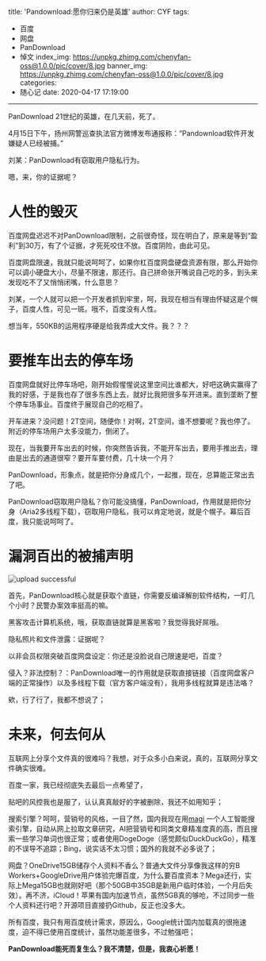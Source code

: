 title: 'Pandownload:愿你归来仍是英雄'
author: CYF
tags:
  - 百度
  - 网盘
  - PanDownload
  - 悼文
index_img: https://unpkg.zhimg.com/chenyfan-oss@1.0.0/pic/cover/8.jpg
banner_img: https://unpkg.zhimg.com/chenyfan-oss@1.0.0/pic/cover/8.jpg
categories:
  - 随心记
date: 2020-04-17 17:19:00
---
PanDownload 21世纪的英雄，在几天前，死了。

4月15日下午，扬州网警巡查执法官方微博发布通报称：“Pandownload软件开发嫌疑人已经被捕。”

刘某：PanDownload有窃取用户隐私行为。

嗯，来，你的证据呢？

# 人性的毁灭

百度网盘迟迟不对PanDownload限制，之前很奇怪，现在明白了，原来是等到“盈利”到30万，有了个证据，才死死咬住不放。百度阴险，由此可见。

百度网盘限速，我就只能说呵呵了，如果你杠百度网盘硬盘资源有限，那么开始你可以调小硬盘大小，尽量不限速，那还行。自己拼命张开嘴说自己吃的多，到头来发现吃不了又悄悄闭嘴，什么意思？

刘某，一个人就可以把一个开发者抓到牢里，呵，我现在相当有理由怀疑这是个幌子，百度人性，可见一斑。哦不，百度没有人性。

想当年，550KB的运用程序硬是给我弄成大文件。我？？？

# 要推车出去的停车场

百度网盘就好比停车场吧，刚开始假惺惺说这里空间比谁都大，好吧这确实赢得了我的好感，于是我也存了很多东西上去，就好比我把很多车开进来。直到垄断了整个停车场事业。百度终于展现自己的吃相了。

开车进来？没问题！2T空间，随便你！对啊，2T空间，谁不想要呢？我也停了。附近的停车场用户太多没能力，倒闭了。

现在，当我要开车出去的时候，你突然告诉我，不能开车出去，要用手推出去，理由是出去的通道很窄？要开车要付费，几十块一个月？

PanDownload，形象点，就是把你分身成几个，一起推，现在，总算能正常出去了吧。

PanDownload窃取用户隐私？你可能没搞懂，PanDownload，作用就是把你分身（Aria2多线程下载），窃取用户隐私，我可以肯定地说，就是个幌子。幕后百度，我只能说呵呵了。

# 漏洞百出的被捕声明


![upload successful](https://unpkg.zhimg.com/chenyfan-oss@1.0.0/pic/post/pasted-195.png)

首先，PanDownload核心就是获取个直链，你需要反编译解剖软件结构，一盯几个小时？民警办案效率挺高的嘛。

黑客攻击计算机系统，哦，获取直链就算是黑客啦？我觉得我好屌哦。

隐私照片和文件泄露：证据呢？

以非会员权限突破百度网盘设定：你还是没脸说自己限速是吧，百度？

侵入？非法控制？：PanDownload唯一的作用就是获取直接链接（百度网盘客户端的正常操作）以及多线程下载（官方客户端没有），我用多线程就算是违法咯？

欸，行了行了，我都不想说了；

# 未来，何去何从

互联网上分享个文件真的很难吗？我想，对于众多小白来说，真的，互联网分享文件确实很难。

百度一家，我已经彻底失去最后一点希望了，

贴吧的风控我也是服了，认认真真敲好的字被删除，我还不如用知乎；

搜索引擎？呵呵，营销号的风格，一目了然，国内我现在用[magi](https://magi.com) 一个人工智能搜索引擎，自动从网上拉取文章研究，AI把营销号和同类文章精准度真的高，而且搜索一些学习单词也很正常；或者使用DogeDoge（感觉颇似DuckDuckGo），精准的不误导不追踪；Bing，说实话不太习惯；国外的我就不必多说了；

网盘？OneDrive15GB储存个人资料不香么？普通大文件分享像我这样的穷B Workers+GoogleDrive用户体验完爆百度，为什么要百度资本？Mega还行，实际上Mega15GB也就刚好吧（那个50GB中35GB是新用户临时体验，一个月后失效）。再不济，iCloud！苹果有国内加速节点，虽然5GB真的够呛，不过同步一些个人资料还行吧？开源项目直接扔Github，反正也没多大。

所有百度，我只有用百度统计需求，原因么，Google统计国内加载真的很拖速度，迫不得已使用百度统计，虽然功能差很多，不过勉强吧；

**PanDownload能死而复生么？我不清楚，但是，我衷心祈愿！**



<style>html{
filter: grayscale(100%);
-webkit-filter: grayscale(100%);
-moz-filter: grayscale(100%);
-ms-filter: grayscale(100%);
-o-filter: grayscale(100%);
filter:progid:DXImageTransform.Microsoft.BasicImage(grayscale=1);
}</style>